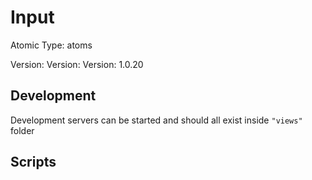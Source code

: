# Input

Atomic Type: atoms

Version: Version: Version: 1.0.20







## Development

Development servers can be started and should all exist inside `"views"` folder

## Scripts
